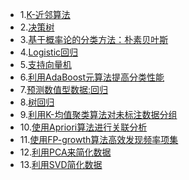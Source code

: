 * 1.[K-近邻算法](01.0.md)
* 2.[决策树](02.0.md)
* 3.[基于概率论的分类方法：朴素贝叶斯](03.0.md)
* 4.[Logistic回归](04.0.md)
* 5.[支持向量机](05.0.md)
* 6.[利用AdaBoost元算法提高分类性能](06.0.md)
* 7.[预测数值型数据:回归](07.0.md)
* 8.[树回归](08.0.md)
* 9.[利用K-均值聚类算法对未标注数据分组](09.0.md)
* 10.[使用Apriori算法进行关联分析](10.0.md)
* 11.[使用FP-growth算法高效发现频率项集](11.0.md)
* 12.[利用PCA来简化数据](12.0.md)
* 13.[利用SVD简化数据](13.0.md)
